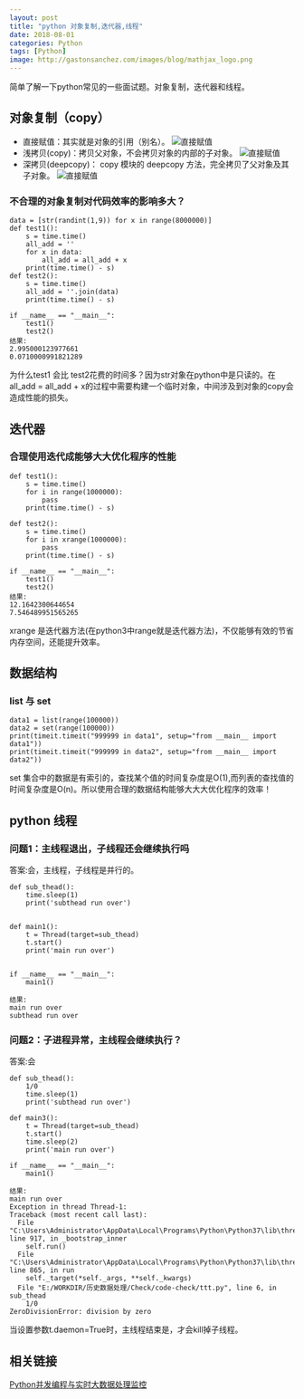 ```yaml
---
layout: post
title: "python 对象复制,迭代器,线程"
date: 2018-08-01
categories: Python
tags: [Python]
image: http://gastonsanchez.com/images/blog/mathjax_logo.png
---
```

简单了解一下python常见的一些面试题。对象复制，迭代器和线程。
<!-- more -->

## 对象复制（copy）
* 直接赋值：其实就是对象的引用（别名）。
![直接赋值](https://i.loli.net/2019/03/27/5c9b201c28866.png)
* 浅拷贝(copy)：拷贝父对象，不会拷贝对象的内部的子对象。
![直接赋值](https://i.loli.net/2019/03/27/5c9b201c4afde.png)
* 深拷贝(deepcopy)： copy 模块的 deepcopy 方法，完全拷贝了父对象及其子对象。
![直接赋值](https://i.loli.net/2019/03/27/5c9b201c5064f.png)

### 不合理的对象复制对代码效率的影响多大？
~~~
data = [str(randint(1,9)) for x in range(8000000)]
def test1():
    s = time.time()
    all_add = ''
    for x in data:
        all_add = all_add + x
    print(time.time() - s)
def test2():
    s = time.time()
    all_add = ''.join(data)
    print(time.time() - s)

if __name__ == "__main__":
    test1()
    test2()
结果:
2.995000123977661
0.0710000991821289    
~~~
为什么test1 会比 test2花费的时间多？因为str对象在python中是只读的。在all_add = all_add + x的过程中需要构建一个临时对象，中间涉及到对象的copy会造成性能的损失。


## 迭代器
### 合理使用迭代成能够大大优化程序的性能
~~~
def test1():
    s = time.time()
    for i in range(1000000):
        pass
    print(time.time() - s)

def test2():
    s = time.time()
    for i in xrange(1000000):
        pass
    print(time.time() - s)

if __name__ == "__main__":
    test1()
    test2()
结果:
12.1642300644654
7.546489951565265
~~~
xrange 是迭代器方法(在python3中range就是迭代器方法)，不仅能够有效的节省内存空间，还能提升效率。


## 数据结构
### list 与 set
~~~
data1 = list(range(100000))
data2 = set(range(100000))
print(timeit.timeit("999999 in data1", setup="from __main__ import data1"))
print(timeit.timeit("999999 in data2", setup="from __main__ import data2"))
~~~
set 集合中的数据是有索引的，查找某个值的时间复杂度是O(1),而列表的查找值的时间复杂度是O(n)。所以使用合理的数据结构能够大大大优化程序的效率！

## python 线程
### 问题1：主线程退出，子线程还会继续执行吗
答案:会，主线程，子线程是并行的。
~~~
def sub_thead():
    time.sleep(1)
    print('subthead run over')


def main1():
    t = Thread(target=sub_thead)
    t.start()
    print('main run over')


if __name__ == "__main__":
    main1()
    
结果:
main run over
subthead run over
~~~
### 问题2：子进程异常，主线程会继续执行？
答案:会
~~~
def sub_thead():
    1/0
    time.sleep(1)
    print('subthead run over')
    
def main3():
    t = Thread(target=sub_thead)
    t.start()
    time.sleep(2)
    print('main run over')

if __name__ == "__main__":
    main1()
        
结果:
main run over
Exception in thread Thread-1:
Traceback (most recent call last):
  File "C:\Users\Administrator\AppData\Local\Programs\Python\Python37\lib\threading.py", line 917, in _bootstrap_inner
    self.run()
  File "C:\Users\Administrator\AppData\Local\Programs\Python\Python37\lib\threading.py", line 865, in run
    self._target(*self._args, **self._kwargs)
  File "E:/WORKDIR/历史数据处理/Check/code-check/ttt.py", line 6, in sub_thead
    1/0
ZeroDivisionError: division by zero
~~~

当设置参数t.daemon=True时，主线程结束是，才会kill掉子线程。


## 相关链接
[Python并发编程与实时大数据处理监控](https://yq.aliyun.com/articles/694613?spm=a2c4e.11163080.searchblog.9.67282ec1ra4vOZ)